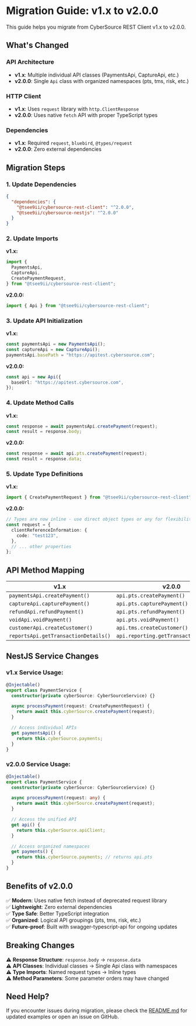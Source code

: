 # Migration Guide: v1.x to v2.0.0

This guide helps you migrate from CyberSource REST Client v1.x to v2.0.0.

## What's Changed

### API Architecture

- **v1.x**: Multiple individual API classes (PaymentsApi, CaptureApi, etc.)
- **v2.0.0**: Single `Api` class with organized namespaces (pts, tms, risk, etc.)

### HTTP Client

- **v1.x**: Uses `request` library with `http.ClientResponse`
- **v2.0.0**: Uses native `fetch` API with proper TypeScript types

### Dependencies

- **v1.x**: Required `request`, `bluebird`, `@types/request`
- **v2.0.0**: Zero external dependencies

## Migration Steps

### 1. Update Dependencies

```json
{
  "dependencies": {
    "@tsee9ii/cybersource-rest-client": "^2.0.0",
    "@tsee9ii/cybersource-nestjs": "^2.0.0"
  }
}
```

### 2. Update Imports

**v1.x:**

```typescript
import {
  PaymentsApi,
  CaptureApi,
  CreatePaymentRequest,
} from "@tsee9ii/cybersource-rest-client";
```

**v2.0.0:**

```typescript
import { Api } from "@tsee9ii/cybersource-rest-client";
```

### 3. Update API Initialization

**v1.x:**

```typescript
const paymentsApi = new PaymentsApi();
const captureApi = new CaptureApi();
paymentsApi.basePath = "https://apitest.cybersource.com";
```

**v2.0.0:**

```typescript
const api = new Api({
  baseUrl: "https://apitest.cybersource.com",
});
```

### 4. Update Method Calls

**v1.x:**

```typescript
const response = await paymentsApi.createPayment(request);
const result = response.body;
```

**v2.0.0:**

```typescript
const response = await api.pts.createPayment(request);
const result = response.data;
```

### 5. Update Type Definitions

**v1.x:**

```typescript
import { CreatePaymentRequest } from "@tsee9ii/cybersource-rest-client";
```

**v2.0.0:**

```typescript
// Types are now inline - use direct object types or any for flexibility
const request = {
  clientReferenceInformation: {
    code: "test123",
  },
  // ... other properties
};
```

## API Method Mapping

| v1.x                                 | v2.0.0                                  |
| ------------------------------------ | --------------------------------------- |
| `paymentsApi.createPayment()`        | `api.pts.createPayment()`               |
| `captureApi.capturePayment()`        | `api.pts.capturePayment()`              |
| `refundApi.refundPayment()`          | `api.pts.refundPayment()`               |
| `voidApi.voidPayment()`              | `api.pts.voidPayment()`                 |
| `customerApi.createCustomer()`       | `api.tms.createCustomer()`              |
| `reportsApi.getTransactionDetails()` | `api.reporting.getTransactionDetails()` |

## NestJS Service Changes

### v1.x Service Usage:

```typescript
@Injectable()
export class PaymentService {
  constructor(private cyberSource: CyberSourceService) {}

  async processPayment(request: CreatePaymentRequest) {
    return await this.cyberSource.createPayment(request);
  }

  // Access individual APIs
  get paymentsApi() {
    return this.cyberSource.payments;
  }
}
```

### v2.0.0 Service Usage:

```typescript
@Injectable()
export class PaymentService {
  constructor(private cyberSource: CyberSourceService) {}

  async processPayment(request: any) {
    return await this.cyberSource.createPayment(request);
  }

  // Access the unified API
  get api() {
    return this.cyberSource.apiClient;
  }

  // Access organized namespaces
  get payments() {
    return this.cyberSource.payments; // returns api.pts
  }
}
```

## Benefits of v2.0.0

✅ **Modern**: Uses native fetch instead of deprecated request library  
✅ **Lightweight**: Zero external dependencies  
✅ **Type Safe**: Better TypeScript integration  
✅ **Organized**: Logical API groupings (pts, tms, risk, etc.)  
✅ **Future-proof**: Built with swagger-typescript-api for ongoing updates

## Breaking Changes

⚠️ **Response Structure**: `response.body` → `response.data`  
⚠️ **API Classes**: Individual classes → Single Api class with namespaces  
⚠️ **Type Imports**: Named request types → Inline types  
⚠️ **Method Parameters**: Some parameter orders may have changed

## Need Help?

If you encounter issues during migration, please check the [README.md](./README.md) for updated examples or open an issue on GitHub.
